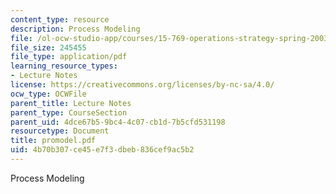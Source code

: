 ```yaml
---
content_type: resource
description: Process Modeling
file: /ol-ocw-studio-app/courses/15-769-operations-strategy-spring-2003/4b70b307ce45e7f3dbeb836cef9ac5b2_promodel.pdf
file_size: 245455
file_type: application/pdf
learning_resource_types:
- Lecture Notes
license: https://creativecommons.org/licenses/by-nc-sa/4.0/
ocw_type: OCWFile
parent_title: Lecture Notes
parent_type: CourseSection
parent_uid: 4dce67b5-9bc4-4c07-cb1d-7b5cfd531198
resourcetype: Document
title: promodel.pdf
uid: 4b70b307-ce45-e7f3-dbeb-836cef9ac5b2
---
```

Process Modeling